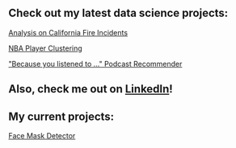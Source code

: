 ## Check out my latest data science projects:
[Analysis on California Fire Incidents](https://github.com/kaciewebster/ca-fire-incidents)

[NBA Player Clustering](https://github.com/kaciewebster/nba-player-clustering)

["Because you listened to ..." Podcast Recommender](https://github.com/kaciewebster/podcast-recommender)

## Also, check me out on [LinkedIn](https://www.linkedin.com/in/kacie-webster/)!

## My current projects:
[Face Mask Detector](https://github.com/kaciewebster/face-mask-detector)
